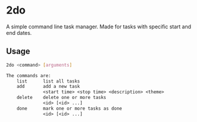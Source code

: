 # 2do

A simple command line task manager. Made for tasks with specific start and end dates.

## Usage

```sh
2do <command> [arguments]
```

```txt
The commands are:
    list      list all tasks        
    add       add a new task
              <start time> <stop time> <description> <theme>
    delete    delete one or more tasks 
              <id> [<id> ...]
    done      mark one or more tasks as done
              <id> [<id> ...]
```